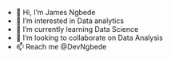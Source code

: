 - 👋 Hi, I’m James Ngbede
- 👀 I’m interested in Data analytics
- 🌱 I’m currently learning Data Science
- 💞️ I’m looking to collaborate on Data Analysis
- 📫 Reach me @DevNgbede

<!---
DevNgbede/DevNgbede is a ✨ special ✨ repository because its `README.md` (this file) appears on your GitHub profile.
You can click the Preview link to take a look at your changes.
--->

